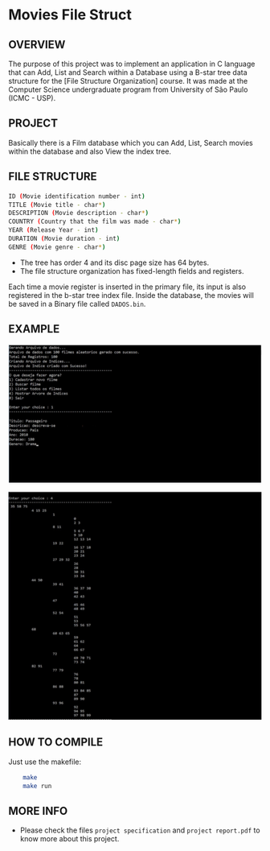 # Movies File Struct

OVERVIEW
--------------------------------------------------
The purpose of this project was to implement an application in C language that can Add, List and Search within a Database using a B-star tree data structure for the [File Structure Organization] course. It was made at the Computer Science undergraduate program from University of São Paulo (ICMC - USP).

PROJECT
--------------------------------------------------
Basically there is a Film database which you can Add, List, Search movies within the database and also View the index tree.

FILE STRUCTURE
--------------------------------------------------
```bash
ID (Movie identification number - int)
TITLE (Movie title - char*)
DESCRIPTION (Movie description - char*)
COUNTRY (Country that the film was made - char*)
YEAR (Release Year - int)
DURATION (Movie duration - int)
GENRE (Movie genre - char*)
```

* The tree has order 4 and its disc page size has 64 bytes.
* The file structure organization has fixed-length fields and registers.

Each time a movie register is inserted in the primary file, its input is also registered in the b-star tree index file.
Inside the database, the movies will be saved in a Binary file called `DADOS.bin`.

EXAMPLE 
--------------------------------------------------
![Screenshot 1](img/img1.png)

![Screenshot 2](img/img2.png)

HOW TO COMPILE
--------------------------------------------------
Just use the makefile:

```bash
	make
	make run
```

MORE INFO
--------------------------------------------------
* Please check the files `project specification` and  `project report.pdf` to know more about this project.
